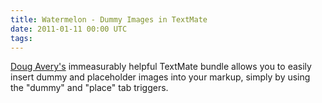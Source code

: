 ```yaml
---
title: Watermelon - Dummy Images in TextMate
date: 2011-01-11 00:00 UTC
tags:
---
```


[Doug Avery's](http://www.averyvery.com) immeasurably helpful TextMate bundle allows you to easily insert dummy and placeholder images into your markup, simply by using the "dummy" and "place" tab triggers.
